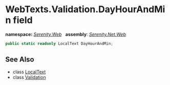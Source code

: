 # WebTexts.Validation.DayHourAndMin field
**namespace:** *[Serenity.Web](../../README.md#serenity.web-namespace)*   **assembly**: *[Serenity.Net.Web](../../README.md)*

```csharp
public static readonly LocalText DayHourAndMin;
```

## See Also

* class [LocalText](../Serenity.Net.Core/../../Serenity/LocalText.md)
* class [Validation](../WebTexts.Validation.md)